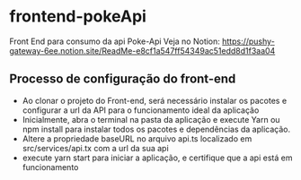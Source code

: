 # frontend-pokeApi
 Front End para consumo da api Poke-Api
Veja no Notion: https://pushy-gateway-6ee.notion.site/ReadMe-e8cf1a547ff54349ac51edd8d1f3aa04

## Processo de configuração do front-end

- Ao clonar o projeto do Front-end, será necessário instalar os pacotes e configurar a url da API para o funcionamento ideal da aplicação
- Inicialmente, abra o terminal na pasta da aplicação e execute Yarn ou npm install para instalar todos os pacotes e dependências da aplicação.
- Altere a propriedade baseURL no arquivo api.ts localizado em src/services/api.tx com a url da sua api
- execute yarn start para iniciar a aplicação, e certifique que a api está em funcionamento
